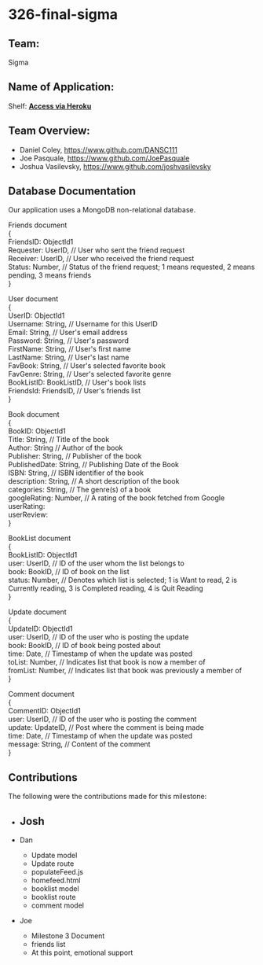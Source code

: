 # 326-final-sigma

## Team:
Sigma

## Name of Application:
Shelf: **[Access via Heroku](https://limitless-garden-19995.herokuapp.com/)**

## Team Overview:
- Daniel Coley, https://www.github.com/DANSC111
- Joe Pasquale, https://www.github.com/JoePasquale
- Joshua Vasilevsky, https://www.github.com/joshvasilevsky

## Database Documentation
Our application uses a MongoDB non-relational database. 

Friends document\
{\
    FriendsID: ObjectId1\
    Requester: UserID, // User who sent the friend request\
    Receiver: UserID, // User who received the friend request\
    Status: Number, // Status of the friend request; 1 means requested, 2 means pending, 3 means friends\
}

User document\
{\
    UserID: ObjectId1\
    Username: String, // Username for this UserID\
    Email: String, // User's email address\
    Password: String, // User's password\
    FirstName: String, // User's first name\
    LastName: String, // User's last name\
    FavBook: String, // User's selected favorite book\
    FavGenre: String, // User's selected favorite genre\
    BookListID: BookListID, // User's book lists\
    FriendsId: FriendsID, // User's friends list\
}

Book document\
{\
    BookID: ObjectId1\
    Title: String, // Title of the book\
    Author: String // Author of the book\
    Publisher: String, // Publisher of the book\
    PublishedDate: String, // Publishing Date of the Book\
    ISBN: String, // ISBN identifier of the book\
    description: String, // A short description of the book\
    categories: String, // The genre(s) of a book\
    googleRating: Number, // A rating of the book fetched from Google\
    userRating: \
    userReview:\
}

BookList document\
{\
    BookListID: ObjectId1\
    user: UserID, // ID of the user whom the list belongs to\
    book: BookID, // ID of book on the list\
    status: Number, // Denotes which list is selected; 1 is Want to read, 2 is Currently reading, 3 is Completed reading, 4 is Quit Reading\
}

Update document\
{\
    UpdateID: ObjectId1\
    user: UserID, // ID of the user who is posting the update\
    book: BookID, // ID of book being posted about\
    time: Date, // Timestamp of when the update was posted\
    toList: Number, // Indicates list that book is now  a member of\
    fromList: Number, // Indicates list that book was previously a member of\
}

Comment document\
{\
    CommentID: ObjectId1\
    user: UserID, // ID of the user who is posting the comment\
    update: UpdateID, // Post where the comment is being made\
    time: Date, // Timestamp of when the update was posted\
    message: String, // Content of the comment\
}

## Contributions

The following were the contributions made for this milestone:

 - Josh
    -  

 - Dan
    - Update model
    - Update route
    - populateFeed.js
    - homefeed.html
    - booklist model
    - booklist route
    - comment model

 - Joe
    - Milestone 3 Document
    - friends list
    - At this point, emotional support